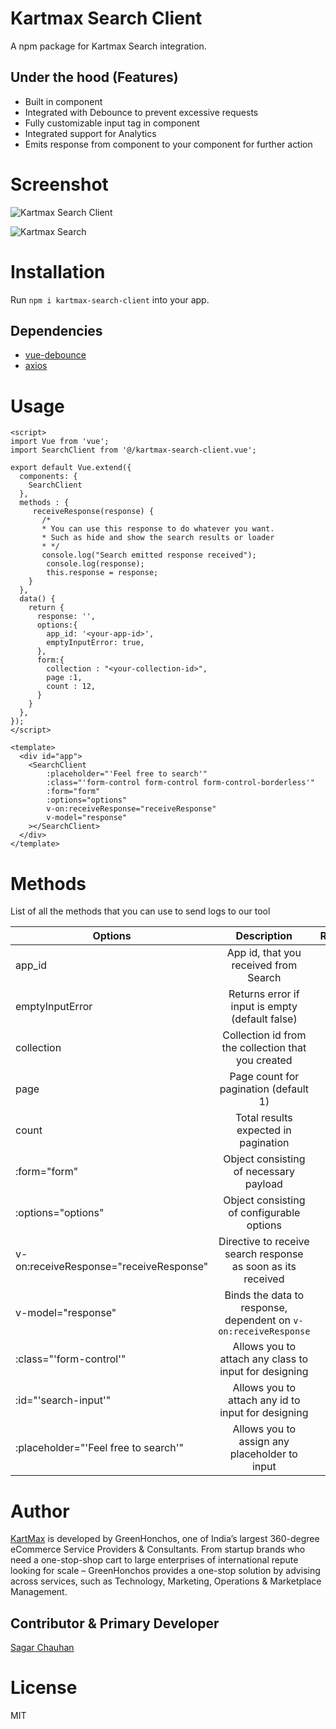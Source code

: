 # Kartmax Search Client

A npm package for Kartmax Search integration.

## Under the hood (Features)

- Built in component
- Integrated with Debounce to prevent excessive requests
- Fully customizable input tag in component
- Integrated support for Analytics
- Emits response from component to your component for further action

# Screenshot
![Kartmax Search Client](https://i.imgur.com/BwGvIKq.gif)

![Kartmax Search](https://i.imgur.com/mdamKcX.gif)

# Installation

Run `npm i kartmax-search-client` into your app.

## Dependencies

- [vue-debounce](https://www.npmjs.com/package/vue-debounce)
- [axios](https://www.npmjs.com/package/axios)

# Usage
```
<script>
import Vue from 'vue';
import SearchClient from '@/kartmax-search-client.vue';

export default Vue.extend({
  components: {
    SearchClient
  },
  methods : {
     receiveResponse(response) {
       /*
       * You can use this response to do whatever you want.
       * Such as hide and show the search results or loader
       * */
       console.log("Search emitted response received");
        console.log(response);
        this.response = response;
    }
  },
  data() {
    return {
      response: '',
      options:{
        app_id: '<your-app-id>',
        emptyInputError: true,
      },
      form:{
        collection : "<your-collection-id>",
        page :1,
        count : 12,
      }
    }
  },
});
</script>

<template>
  <div id="app">
    <SearchClient
        :placeholder="'Feel free to search'"
        :class="'form-control form-control form-control-borderless'"
        :form="form"
        :options="options"
        v-on:receiveResponse="receiveResponse"
        v-model="response"
    ></SearchClient>
  </div>
</template>
```

# Methods

List of all the methods that you can use to send logs to our tool

| Options        | Description           | Required  |
| ------------- |:-------------:| -----:|
| app_id      | App id, that you received from Search | True |
| emptyInputError      | Returns error if input is empty (default false)     |   False |
| collection | Collection id from the collection that you created      |    True |
| page | Page count for pagination (default 1)      |    True |
| count | Total results expected in pagination      |    True |
| :form="form" | Object consisting of necessary payload     |    True |
| :options="options" | Object consisting of configurable options      |    True |
| v-on:receiveResponse="receiveResponse" | Directive to receive search response as soon as its received      |    False |
| v-model="response" | Binds the data to response, dependent on `v-on:receiveResponse`    |    False |
| :class="'form-control'" | Allows you to attach any class to input for designing      |    False |
| :id="'search-input'" | Allows you to attach any id to input for designing      |    False |
| :placeholder="'Feel free to search'" | Allows you to assign any placeholder to input     |    False |


# Author

[KartMax](https://www.kartmax.in) is developed by GreenHonchos, one of India’s largest 360-degree eCommerce Service Providers & Consultants. From startup brands who need a one-stop-shop cart to large enterprises of international repute looking for scale – GreenHonchos provides a one-stop solution by advising across services, such as Technology, Marketing, Operations & Marketplace Management.

## Contributor & Primary Developer

[Sagar Chauhan](https://github.com/sagarchauhan005)

# License
MIT
